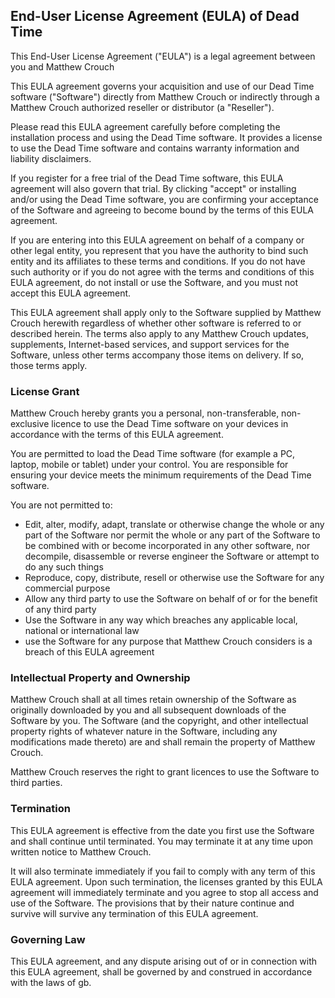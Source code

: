 End-User License Agreement (EULA) of Dead Time
----------------------------------------------

This End-User License Agreement ("EULA") is a legal agreement between you and Matthew Crouch

This EULA agreement governs your acquisition and use of our Dead Time software ("Software") directly from Matthew Crouch or indirectly through a Matthew Crouch authorized reseller or distributor (a "Reseller").

Please read this EULA agreement carefully before completing the installation process and using the Dead Time software. It provides a license to use the Dead Time software and contains warranty information and liability disclaimers.

If you register for a free trial of the Dead Time software, this EULA agreement will also govern that trial. By clicking "accept" or installing and/or using the Dead Time software, you are confirming your acceptance of the Software and agreeing to become bound by the terms of this EULA agreement.

If you are entering into this EULA agreement on behalf of a company or other legal entity, you represent that you have the authority to bind such entity and its affiliates to these terms and conditions. If you do not have such authority or if you do not agree with the terms and conditions of this EULA agreement, do not install or use the Software, and you must not accept this EULA agreement.

This EULA agreement shall apply only to the Software supplied by Matthew Crouch herewith regardless of whether other software is referred to or described herein. The terms also apply to any Matthew Crouch updates, supplements, Internet-based services, and support services for the Software, unless other terms accompany those items on delivery. If so, those terms apply.

### License Grant

Matthew Crouch hereby grants you a personal, non-transferable, non-exclusive licence to use the Dead Time software on your devices in accordance with the terms of this EULA agreement.

You are permitted to load the Dead Time software (for example a PC, laptop, mobile or tablet) under your control. You are responsible for ensuring your device meets the minimum requirements of the Dead Time software.

You are not permitted to:

*   Edit, alter, modify, adapt, translate or otherwise change the whole or any part of the Software nor permit the whole or any part of the Software to be combined with or become incorporated in any other software, nor decompile, disassemble or reverse engineer the Software or attempt to do any such things
*   Reproduce, copy, distribute, resell or otherwise use the Software for any commercial purpose
*   Allow any third party to use the Software on behalf of or for the benefit of any third party
*   Use the Software in any way which breaches any applicable local, national or international law
*   use the Software for any purpose that Matthew Crouch considers is a breach of this EULA agreement

### Intellectual Property and Ownership

Matthew Crouch shall at all times retain ownership of the Software as originally downloaded by you and all subsequent downloads of the Software by you. The Software (and the copyright, and other intellectual property rights of whatever nature in the Software, including any modifications made thereto) are and shall remain the property of Matthew Crouch.

Matthew Crouch reserves the right to grant licences to use the Software to third parties.

### Termination

This EULA agreement is effective from the date you first use the Software and shall continue until terminated. You may terminate it at any time upon written notice to Matthew Crouch.

It will also terminate immediately if you fail to comply with any term of this EULA agreement. Upon such termination, the licenses granted by this EULA agreement will immediately terminate and you agree to stop all access and use of the Software. The provisions that by their nature continue and survive will survive any termination of this EULA agreement.

### Governing Law

This EULA agreement, and any dispute arising out of or in connection with this EULA agreement, shall be governed by and construed in accordance with the laws of gb.
